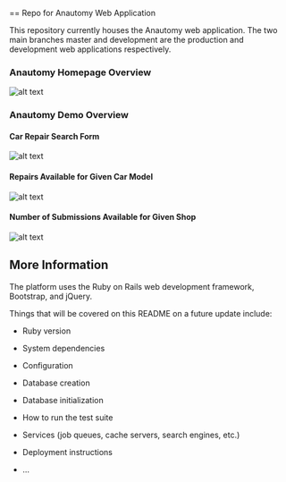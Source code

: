 == Repo for Anautomy Web Application

This repository currently houses the Anautomy web application. The two main branches master and development are the production and development web applications respectively. 

### Anautomy Homepage Overview

![alt text](http://imgur.com/lhgK5E8 "Homepage")

### Anautomy Demo Overview

#### Car Repair Search Form

![alt text](http://imgur.com/vODar95 "Search Car Repair Form")

#### Repairs Available for Given Car Model

![alt text](http://imgur.com/P1VCSXJ "Repairs Page")

#### Number of Submissions Available for Given Shop

![alt text](http://imgur.com/CxBcuRS "Submissions Page")

## More Information

The platform uses the Ruby on Rails web development framework, Bootstrap, and jQuery. 

Things that will be covered on this README on a future update include:

* Ruby version

* System dependencies

* Configuration

* Database creation

* Database initialization

* How to run the test suite

* Services (job queues, cache servers, search engines, etc.)

* Deployment instructions

* ...
